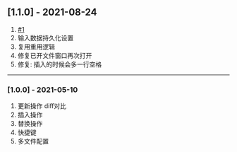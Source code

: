 ## [1.1.0] - 2021-08-24
1. [#1](https://github.com/AKclown/file-teleport/issues/1)
2. 输入数据持久化设置
3. 复用重用逻辑 
4. 修复已开文件窗口再次打开
5. 修复: 插入的时候会多一行空格

----------------------------

### [1.0.0] - 2021-05-10
1. 更新操作  diff对比
2. 插入操作
3. 替换操作
4. 快捷键
5. 多文件配置